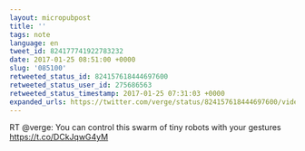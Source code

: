 ```yaml
---
layout: micropubpost
title: ''
tags: note
language: en
tweet_id: 824177741922783232
date: 2017-01-25 08:51:00 +0000
slug: '085100'
retweeted_status_id: 824157618444697600
retweeted_status_user_id: 275686563
retweeted_status_timestamp: 2017-01-25 07:31:03 +0000
expanded_urls: https://twitter.com/verge/status/824157618444697600/video/1,https://twitter.com/verge/status/824157618444697600/video/1
---
```

RT @verge: You can control this swarm of tiny robots with your gestures https://t.co/DCkJqwG4yM
